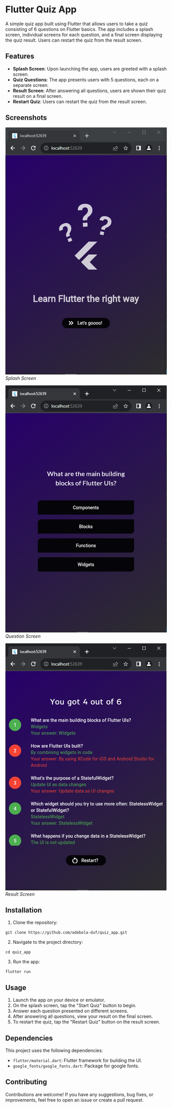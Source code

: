 # Flutter Quiz App

A simple quiz app built using Flutter that allows users to take a quiz consisting of 6 questions on Flutter basics. The app includes a splash screen, individual screens for each question, and a final screen displaying the quiz result. Users can restart the quiz from the result screen.

## Features

- **Splash Screen**: Upon launching the app, users are greeted with a splash screen.
- **Quiz Questions**: The app presents users with 5 questions, each on a separate screen.
- **Result Screen**: After answering all questions, users are shown their quiz result on a final screen.
- **Restart Quiz**: Users can restart the quiz from the result screen.

## Screenshots

![Splash Screen](assets/images/splash-screen.png)
*Splash Screen*

![Question Screen](assets/images/question-screen.png)
*Question Screen*

![Result Screen](assets/images/result-screen.png)
*Result Screen*

## Installation

1. Clone the repository:

```
git clone https://github.com/adebola-duf/quiz_app.git
```

2. Navigate to the project directory:
```
cd quiz_app
```


3. Run the app:
```
flutter run
```

## Usage

1. Launch the app on your device or emulator.
2. On the splash screen, tap the "Start Quiz" button to begin.
3. Answer each question presented on different screens.
4. After answering all questions, view your result on the final screen.
5. To restart the quiz, tap the "Restart Quiz" button on the result screen.

## Dependencies

This project uses the following dependencies:

- `flutter/material.dart`: Flutter framework for building the UI.
- `google_fonts/google_fonts.dart`: Package for google fonts.

## Contributing

Contributions are welcome! If you have any suggestions, bug fixes, or improvements, feel free to open an issue or create a pull request.

